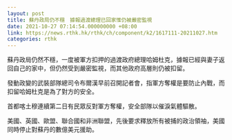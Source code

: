 ```yaml
---
layout: post
title: 蘇丹政局仍不穩　據報過渡總理已回家惟仍被嚴密監視
date: 2021-10-27 07:14:54.000000000 +08:00
link: https://news.rthk.hk/rthk/ch/component/k2/1617111-20211027.htm
categories: rthk
---
```


蘇丹政局仍然不穩，一度被軍方扣押的過渡政府總理哈姆杜克，據報已經與妻子返回自己的家中，但仍然受到嚴密監視，而其他政府高層則仍被扣留。

發動政變的武裝部隊總司令布爾漢早前召開記者會，指軍方奪權是要防止內戰，而扣留哈姆杜克是為了對方的安全。

首都喀土穆連續第二日有民眾反對軍方奪權，安全部隊以催淚氣體驅散。

美國、英國、歐盟、聯合國和非洲聯盟，先後要求釋放所有被捕的政治領袖，美國同時停止對蘇丹的數億美元援助。
